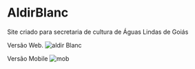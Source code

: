 # AldirBlanc
Site criado para secretaria de cultura de Águas Lindas de Goiás

Versão Web.
![aldir Blanc](https://user-images.githubusercontent.com/47161770/182052174-fc204bd0-1165-47d4-8136-cb96d9641df4.png)

Versão Mobile
![mob](https://user-images.githubusercontent.com/47161770/182052180-bb168235-ae24-4592-b84c-103a81c4a889.png)
